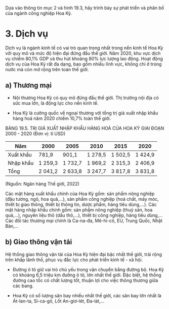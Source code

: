 Dựa vào thông tin mục 2 và hình 19.3, hãy trình bày sự phát triển và phân bố của ngành công nghiệp Hoa Kỳ.

# 3. Dịch vụ

Dịch vụ là ngành kinh tế có vai trò quan trọng nhất trong nền kinh tế Hoa Kỳ với quy mô và mức độ hiện đại đứng đầu thế giới. Năm 2020, khu vực dịch vụ chiếm 80,1% GDP và thu hút khoảng 80% lực lượng lao động. Hoạt động dịch vụ của Hoa Kỳ rất đa dạng, bao gồm nhiều lĩnh vực, không chỉ ở trong nước mà còn mở rộng trên toàn thế giới.

## a) Thương mại

- Nội thương Hoa Kỳ có quy mô đứng đầu thế giới. Thị trường nội địa có sức mua lớn, là động lực cho nền kinh tế.

- Hoa Kỳ là cường quốc về ngoại thương với tổng trị giá xuất nhập khẩu hàng hoá năm 2020 chiếm 10,7% toàn thế giới.

BẢNG 19.5. TRỊ GIÁ XUẤT NHẬP KHẨU HÀNG HOÁ CỦA HOA KỲ GIAI ĐOẠN 2000 - 2020
(Đơn vị: tỉ USD)

| Năm | 2000 | 2005 | 2010 | 2015 | 2020 |
|------|------|------|------|------|------|
| Xuất khẩu | 781,9 | 901,1 | 1 278,5 | 1 502,5 | 1 424,9 |
| Nhập khẩu | 1 259,3 | 1 732,7 | 1 969,2 | 2 315,3 | 2 406,9 |
| Tổng | 2 041,2 | 2 633,8 | 3 247,7 | 3 817,8 | 3 831,8 |

(Nguồn: Ngân hàng Thế giới, 2022)

Các mặt hàng xuất khẩu chính của Hoa Kỳ gồm: sản phẩm nông nghiệp (đậu tương, ngô, hoa quả,...), sản phẩm công nghiệp (hoá chất, máy móc, thiết bị giao thông, thiết bị thông tin, dược phẩm, hàng tiêu dùng,...). Các mặt hàng nhập khẩu chính gồm: sản phẩm nông nghiệp (thuỷ sản, hoa quả,...), nguyên liệu thô (dầu thô,...), thiết bị công nghiệp, hàng tiêu dùng,... Các đối tác thương mại chính là Ca-na-đa, Mê-hi-cô, EU, Trung Quốc, Nhật Bản,...

## b) Giao thông vận tải

Hệ thống giao thông vận tải của Hoa Kỳ hiện đại bậc nhất thế giới, trải rộng trên khắp lãnh thổ, phục vụ đắc lực cho phát triển kinh tế - xã hội.

- Đường ô tô giữ vai trò chủ yếu trong vận chuyển bằng đường bộ. Hoa Kỳ có khoảng 6,5 triệu km đường ô tô, lớn nhất thế giới. Đặc biệt, hệ thống đường cao tốc có chất lượng tốt, thuận lợi cho việc thông thương giữa các bang.

- Hoa Kỳ có số lượng sân bay nhiều nhất thế giới, các sân bay lớn nhất là Át-lan-ta, Si-ca-gô, Lốt An-giơ-lét, Đa-lát,...